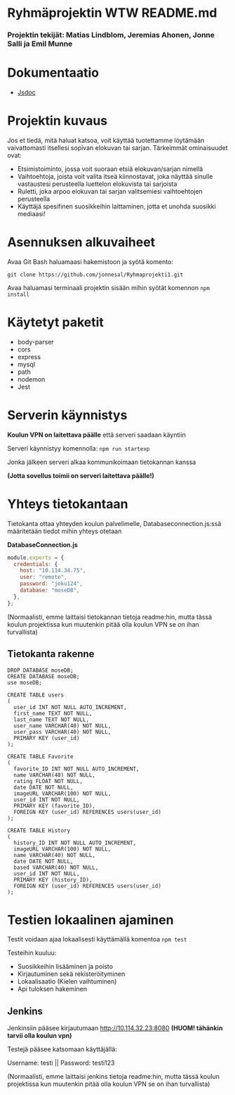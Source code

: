 # Ryhmäprojektin WTW README.md

### Projektin tekijät: Matias Lindblom, Jeremias Ahonen, Jonne Salli ja Emil Munne

# Dokumentaatio

- [Jsdoc](<https://users.metropolia.fi/~jeremah/JsDoc/JsDoc%20(WTW)/global.html>)

# Projektin kuvaus

Jos et tiedä, mitä haluat katsoa, voit käyttää tuotettamme löytämään vaivattomasti itsellesi sopivan elokuvan tai sarjan. Tärkeimmät ominaisuudet ovat:

- Etsimistoiminto, jossa voit suoraan etsiä elokuvan/sarjan nimellä
- Vaihtoehtoja, joista voit valita itseä kiinnostavat, joka näyttää sinulle vastaustesi perusteella luettelon elokuvista tai sarjoista
- Ruletti, joka arpoo elokuvan tai sarjan valitsemiesi vaihtoehtojen perusteella
- Käyttäjä spesifinen suosikkeihin laittaminen, jotta et unohda suosikki mediaasi!

# Asennuksen alkuvaiheet

Avaa Git Bash haluamaasi hakemistoon ja syötä komento:

`git clone https://github.com/jonnesal/Ryhmaprojekti1.git`

Avaa haluamasi terminaali projektin sisään mihin syötät komennon `npm install`

# Käytetyt paketit

- body-parser
- cors
- express
- mysql
- path
- nodemon
- Jest

# Serverin käynnistys

**Koulun VPN on laitettava päälle** että serveri saadaan käyntiin

Serveri käynnistyy komennolla:
`npm run startexp`

Jonka jälkeen serveri alkaa kommunikoimaan tietokannan kanssa

**(Jotta sovellus toimii on serveri laitettava päälle!)**

# Yhteys tietokantaan

Tietokanta ottaa yhteyden koulun palvelimelle, Databaseconnection.js:ssä määritetään tiedot mihin yhteys otetaan

**DatabaseConnection.js**

```js
module.exports = {
  credentials: {
    host: "10.114.34.75",
    user: "remote",
    password: "joku124",
    database: "moseDB",
  },
};
```

(Normaalisti, emme laittaisi tietokannan tietoja readme:hin, mutta tässä koulun projektissa kun muutenkin pitää olla koulun VPN se on ihan turvallista)

## Tietokanta rakenne

```shell
DROP DATABASE moseDB;
CREATE DATABASE moseDB;
use moseDB;

CREATE TABLE users
(
  user_id INT NOT NULL AUTO_INCREMENT,
  first_name TEXT NOT NULL,
  last_name TEXT NOT NULL,
  user_name VARCHAR(40) NOT NULL,
  user_pass VARCHAR(40) NOT NULL,
  PRIMARY KEY (user_id)
);

CREATE TABLE Favorite
(
  favorite_ID INT NOT NULL AUTO_INCREMENT,
  name VARCHAR(40) NOT NULL,
  rating FLOAT NOT NULL,
  date DATE NOT NULL,
  imageURL VARCHAR(100) NOT NULL,
  user_id INT NOT NULL,
  PRIMARY KEY (favorite_ID),
  FOREIGN KEY (user_id) REFERENCES users(user_id)
);

CREATE TABLE History
(
  history_ID INT NOT NULL AUTO_INCREMENT,
  imageURL VARCHAR(100) NOT NULL,
  name VARCHAR(40) NOT NULL,
  date DATE NOT NULL,
  based VARCHAR(40) NOT NULL,
  user_id INT NOT NULL,
  PRIMARY KEY (history_ID),
  FOREIGN KEY (user_id) REFERENCES users(user_id)
);
```

# Testien lokaalinen ajaminen

Testit voidaan ajaa lokaalisesti käyttämällä komentoa
`npm test`

Testeihin kuuluu:

- Suosikkeihin lisääminen ja poisto
- Kirjautuminen sekä rekisteröityminen
- Lokaalisaatio (Kielen vaihtuminen)
- Api tuloksen hakeminen

## Jenkins

Jenkinsiin pääsee kirjautumaan http://10.114.32.23:8080 **(HUOM! tähänkin tarvii olla koulun vpn)**

Testejä pääsee katsomaan käyttäjällä:

Username: testi || Password: testi123

(Normaalisti, emme laittaisi jenkins tietoja readme:hin, mutta tässä koulun projektissa kun muutenkin pitää olla koulun VPN se on ihan turvallista)

